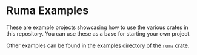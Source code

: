 # Ruma Examples

These are example projects showcasing how to use the various crates in this repository. You can use
these as a base for starting your own project.

Other examples can be found in the [examples directory of the `ruma` crate](../crates/ruma/examples).
